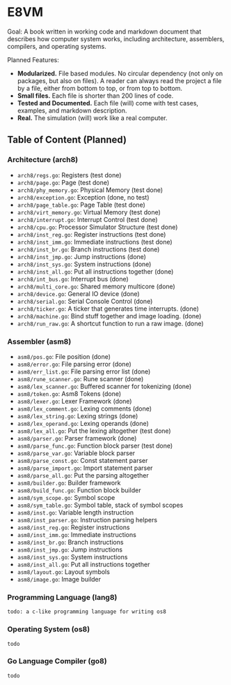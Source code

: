 # E8VM

Goal: A book written in working code and markdown document that
describes how computer system works, including architecture,
assemblers, compilers, and operating systems.

Planned Features:

- **Modularized.** File based modules. No circular dependency (not only on packages,
  but also on files). A reader can always read the project a file by
  a file, either from bottom to top, or from top to bottom.
- **Small files.** Each file is shorter than 200 lines of code.
- **Tested and Documented.**
  Each file (will) come with test cases, examples, and markdown description.
- **Real.** The simulation (will) work like a real computer.

## Table of Content (Planned)

###  Architecture (arch8)

- `arch8/regs.go`: Registers (test done)
- `arch8/page.go`: Page (test done)
- `arch8/phy_memory.go`: Physical Memory (test done)
- `arch8/exception.go`: Exception (done, no test)
- `arch8/page_table.go`: Page Table (test done)
- `arch8/virt_memory.go`: Virtual Memory (test done)
- `arch8/interrupt.go`: Interrupt Control (test done)
- `arch8/cpu.go`: Processor Simulator Structure (test done)
- `arch8/inst_reg.go`: Register instructions (test done)
- `arch8/inst_imm.go`: Immediate instructions (test done)
- `arch8/inst_br.go`: Branch instructions (test done)
- `arch8/inst_jmp.go`: Jump instructions (done)
- `arch8/inst_sys.go`: System instructions (done)
- `arch8/inst_all.go`: Put all instructions together (done)
- `arch8/int_bus.go`: Interrupt bus (done)
- `arch8/multi_core.go`: Shared memory multicore (done)
- `arch8/device.go`: General IO device (done)
- `arch8/serial.go`: Serial Console Control (done)
- `arch8/ticker.go`: A ticker that generates time interrupts. (done)
- `arch8/machine.go`: Bind stuff together and image loading. (done)
- `arch8/run_raw.go`: A shortcut function to run a raw image. (done)

### Assembler (asm8)

- `asm8/pos.go`: File position (done)
- `asm8/error.go`: File parsing error (done)
- `asm8/err_list.go`: File parsing error list (done)
- `asm8/rune_scanner.go`: Rune scanner (done)
- `asm8/lex_scanner.go`: Buffered scanner for tokenizing (done)
- `asm8/token.go`: Asm8 Tokens (done)
- `asm8/lexer.go`: Lexer Framework (done)
- `asm8/lex_comment.go`: Lexing comments (done)
- `asm8/lex_string.go`: Lexing strings (done)
- `asm8/lex_operand.go`: Lexing operands (done)
- `asm8/lex_all.go`: Put the lexing altogether (test done)
- `asm8/parser.go`: Parser framework (done)
- `asm8/parse_func.go`: Function block parser (test done)
- `asm8/parse_var.go`: Variable block parser
- `asm8/parse_const.go`: Const statement parser
- `asm8/parse_import.go`: Import statement parser
- `asm8/parse_all.go`: Put the parsing altogether
- `asm8/builder.go`: Builder framework
- `asm8/build_func.go`: Function block builder
- `asm8/sym_scope.go`: Symbol scope
- `asm8/sym_table.go`: Symbol table, stack of symbol scopes
- `asm8/inst.go`: Variable length instruction
- `asm8/inst_parser.go`: Instruction parsing helpers
- `asm8/inst_reg.go`: Register instructions
- `asm8/inst_imm.go`: Immediate instructions
- `asm8/inst_br.go`: Branch instructions
- `asm8/inst_jmp.go`: Jump instructions
- `asm8/inst_sys.go`: System instructions
- `asm8/inst_all.go`: Put all instructions together
- `asm8/layout.go`: Layout symbols
- `asm8/image.go`: Image builder

### Programming Language (lang8)

`todo: a c-like programming language for writing os8`

### Operating System (os8)

`todo`

### Go Language Compiler (go8)

`todo`
